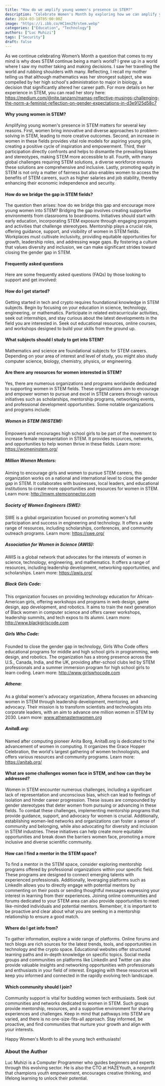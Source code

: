 ```yaml
---
title: "How do we amplify young women's presence in STEM?"
description: "Celebrate Women's Month by exploring how we can amplify young women's presence in STEM. Discover the importance of diversity in tech, practical steps to bridge the gender gap, and resources for budding female tech enthusiasts. Join the movement towards a more inclusive and innovative future. #WomenInSTEM #TechInclusion #Empowerment  #HAZEYouth #LucMuhizi"
date: 2024-03-18T05:00:00Z
image: "https://i.ibb.co/HC1mn29/stem.webp"
categories: ["Education", "Technology"]
authors: ["Luc Muhizi"]
tags: ["Security"]
draft: false
---
```


As we continue celebrating Women’s Month a question that comes to my mind is why does STEM continue being a man’s world? I grew up in a world where I saw my mother taking and making decisions. I saw her travelling the world and rubbing shoulders with many. Reflecting, I recall my mother telling us that although mathematics was her strongest subject, she was compelled by her high school's administration to major in biology, a decision that significantly altered her career path. For more details on her experience in STEM, you can read her story here: https://medium.com/@nite.tanzarn/mamas-reflective-musings-challenging-the-norm-a-feminist-reflection-on-gender-expectations-in-d3e9125d58c7

#### Why young women in STEM?
Amplifying young women's presence in STEM matters for several key reasons. First, women bring innovative and diverse approaches to problem-solving in STEM, leading to more creative outcomes. Second, an increase in women in these fields provides vital role models for aspiring young girls, creating a positive cycle of inspiration and empowerment. Third, their participation directly confronts and helps to dismantle the prevailing biases and stereotypes, making STEM more accessible to all. Fourth, with many global challenges requiring STEM solutions, a diverse workforce ensures these solutions are comprehensive and inclusive. Lastly, promoting equity in STEM is not only a matter of fairness but also enables women to access the benefits of STEM careers, such as higher salaries and job stability, thereby enhancing their economic independence and security.

#### How do we bridge the gap in STEM fields?
The question then arises: how do we bridge this gap and encourage more young women into STEM? Bridging the gap involves creating supportive environments from classrooms to boardrooms. Initiatives should start with early education, incorporating STEM exposure through engaging programs and activities that challenge stereotypes. Mentorship plays a crucial role, offering guidance, support, and visibility of women in STEM fields. Workplaces must cultivate inclusivity, providing equitable opportunities for growth, leadership roles, and addressing wage gaps. By fostering a culture that values diversity and inclusion, we can make significant strides toward closing the gender gap in STEM.

#### Frequently asked questions
Here are some frequently asked questions (FAQs) by those looking to support and get involved:

#### How do I get started?
Getting started in tech and crypto requires foundational knowledge in STEM subjects. Begin by focusing on your education in science, technology, engineering, or mathematics. Participate in related extracurricular activities, seek out internships, and stay curious about the latest developments in the field you are interested in. Seek out educational resources, online courses, and workshops designed to build your skills from the ground up.

#### What subjects should I study to get into STEM? 
Mathematics and science are foundational subjects for STEM careers. Depending on your area of interest and level of study, you might also study computer science, biology, chemistry, physics, or engineering.

#### Are there any resources for women interested in STEM? 
Yes, there are numerous organizations and programs worldwide dedicated to supporting women in STEM fields. These organizations aim to encourage and empower women to pursue and excel in STEM careers through various initiatives such as scholarships, mentorship programs, networking events, and professional development opportunities. Some notable organizations and programs include:

##### Women in STEM (WiSTEM): 
Empowers and encourages high school girls to be part of the movement to increase female representation in STEM. It provides resources, networks, and opportunities to help women thrive in these fields. Learn more: https://womeninstem.org/

##### Million Women Mentors: 
Aiming to encourage girls and women to pursue STEM careers, this organization works on a national and international level to close the gender gap in STEM. It collaborates with businesses, local leaders, and educational institutions to create more opportunities and resources for women in STEM. Learn more: http://mwm.stemconnector.com

##### Society of Women Engineers (SWE): 
SWE is a global organization focused on promoting women's full participation and success in engineering and technology. It offers a wide range of resources, including scholarships, conferences, and community outreach programs. Learn more: https://swe.org/

##### Association for Women in Science (AWIS):  
AWIS is a global network that advocates for the interests of women in science, technology, engineering, and mathematics. It offers a range of resources, including leadership development, networking opportunities, and scholarships. Learn more: https://awis.org/

##### Black Girls Code: 
This organization focuses on providing technology education for African-American girls, offering workshops and programs in web design, game design, app development, and robotics. It aims to train the next generation of Black women in computer science and offers career workshops, leadership summits, and tech expos to its alumni. Learn more: http://www.blackgirlscode.com

##### Girls Who Code: 
Founded to close the gender gap in technology, Girls Who Code offers educational programs for middle and high school girls in programming, web design, and robotics. The organization has a strong presence across the U.S., Canada, India, and the UK, providing after-school clubs led by STEM professionals and a summer immersion program for high school girls to learn coding. Learn more: http://www.girlswhocode.com

##### Athena: 
As a global women's advocacy organization, Athena focuses on advancing women in STEM through leadership development, mentoring, and advocacy. Their mission is to transform scientists and technologists into corporate leaders, with an aim to advance one million women in STEM by 2030. Learn more: www.athenastemwomen.org
 
##### AnitaB.org: 
Named after computing pioneer Anita Borg, AnitaB.org is dedicated to the advancement of women in computing. It organizes the Grace Hopper Celebration, the world's largest gathering of women technologists, and offers various resources and community programs. Learn more: https://anitab.org/

#### What are some challenges women face in STEM, and how can they be addressed? 
Women in STEM encounter numerous challenges, including a significant lack of representation and unconscious bias, which can lead to feelings of isolation and hinder career progression. These issues are compounded by gender stereotypes that deter women from pursuing or advancing in these fields. To combat these challenges, implementing mentorship programs that provide guidance, support, and advocacy for women is crucial. Additionally, establishing women-led networks and organizations can foster a sense of community and belonging, while also advocating for diversity and inclusion in STEM industries. These initiatives can help create more equitable opportunities and break down the barriers women face, promoting a more inclusive and diverse scientific community.

#### How can I find a mentor in the STEM space? 
To find a mentor in the STEM space, consider exploring mentorship programs offered by professional organizations within your specific field. These programs are designed to connect emerging talents with experienced professionals. Additionally, leveraging platforms such as LinkedIn allows you to directly engage with potential mentors by commenting on their posts or sending thoughtful messages expressing your interest in learning from their experiences. Joining online communities and forums dedicated to your STEM area can also provide opportunities to meet like-minded individuals and potential mentors. Remember, it is important to be proactive and clear about what you are seeking in a mentorship relationship to ensure a good match.

#### Where do I get info from?
To gather information, explore a wide range of platforms. Online forums and tech blogs are rich sources for the latest trends, tools, and opportunities in technology and the crypto space. Educational websites offer structured learning paths and in-depth knowledge on specific topics. Social media groups and communities on platforms like LinkedIn and Twitter can also provide valuable insights and networking opportunities with professionals and enthusiasts in your field of interest. Engaging with these resources will keep you informed and connected in the rapidly evolving tech landscape.

#### Which community should I join?
Community support is vital for budding women tech enthusiasts. Seek out communities and networks dedicated to women in STEM. Such groups provide mentorship, resources, and a supportive environment for sharing experiences and challenges. Keep in mind that pathways into STEM are varied, and there is no one-size-fits-all approach. Stay informed, be proactive, and find communities that nurture your growth and align with your interests.

Happy Women's Month to all the young tech enthusiasts!

### About the Author
Luc Muhizi is a Computer Programmer who guides beginners and experts through this evolving sector. He is also the CTO at HAZEYouth, a nonprofit that champions youth empowerment, encourages creative thinking, and lifelong learning to unlock their potential.

